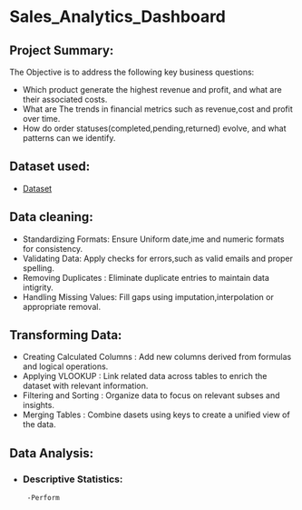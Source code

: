 # Sales_Analytics_Dashboard
## Project Summary:
The Objective is to address the following key business questions:
 - Which product generate the highest revenue and profit, and what are  their associated costs.
 - What are The trends in financial metrics such as revenue,cost and profit over time.
 - How do order statuses(completed,pending,returned) evolve, and what patterns can we identify.
## Dataset used:
 - <a href="https://github.com/Lasya1lasya/Sales_Analytics_Dashboard/blob/main/Sales%20Raw%20Data.xlsx">Dataset</a>
## Data cleaning:
 - Standardizing Formats: Ensure Uniform date,ime and numeric formats for consistency.
 - Validating Data: Apply checks for errors,such as valid emails and proper spelling.
 - Removing Duplicates : Eliminate duplicate entries to maintain data intigrity.
 - Handling Missing Values: Fill gaps using imputation,interpolation or appropriate removal.
## Transforming Data:
 - Creating Calculated Columns : Add new columns derived from formulas and logical operations.
 - Applying VLOOKUP : Link related data across tables to enrich the dataset with relevant information.
 - Filtering and Sorting : Organize data to focus on relevant subses and insights.
 - Merging Tables : Combine dasets using keys to create a unified view of the data.
## Data Analysis:
 - ### Descriptive Statistics:
        -Perform
   
   

